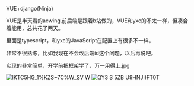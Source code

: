 VUE+django(Ninja)

VUE是半天看的acwing,前后端是跟着b站做的，VUE和yxc的不太一样，但凑合着能用，总共花了两天。

里面是typescript，和yxc的JavaScript在配置上有很多不一样。

非常不很熟练，比如我现在不会改后端id这个问题，以后再说吧。

实现的非常简单，开学前把框架学了，万一用得上.jpg

![IKTC5HG_1%KZS~7C%W_SV W](https://github.com/lvdongupc/music/assets/96762254/998f6200-b627-42f4-b290-49ce38212aa4)
![QY3 S `5ZB `U9HNJI)FT0T](https://github.com/lvdongupc/music/assets/96762254/be37995d-c137-4cf4-8bc7-aff03bb7f244)

